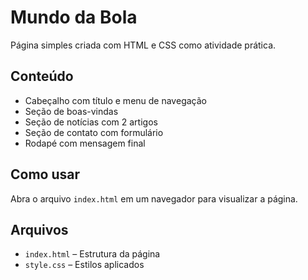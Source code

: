 # Mundo da Bola

Página simples criada com HTML e CSS como atividade prática.

## Conteúdo

- Cabeçalho com título e menu de navegação
- Seção de boas-vindas
- Seção de notícias com 2 artigos
- Seção de contato com formulário
- Rodapé com mensagem final

## Como usar

Abra o arquivo `index.html` em um navegador para visualizar a página.

## Arquivos

- `index.html` – Estrutura da página
- `style.css` – Estilos aplicados
